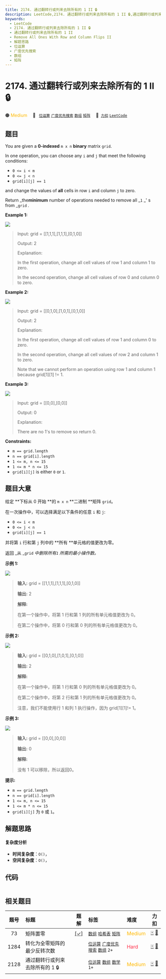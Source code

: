 ```yaml
---
title: 2174. 通过翻转行或列来去除所有的 1 II 🔒
description: LeetCode,2174. 通过翻转行或列来去除所有的 1 II 🔒,通过翻转行或列来去除所有的 1 II,Remove All Ones With Row and Column Flips II,解题思路,位运算,广度优先搜索,数组,矩阵
keywords:
  - LeetCode
  - 2174. 通过翻转行或列来去除所有的 1 II 🔒
  - 通过翻转行或列来去除所有的 1 II
  - Remove All Ones With Row and Column Flips II
  - 解题思路
  - 位运算
  - 广度优先搜索
  - 数组
  - 矩阵
---
```


# 2174. 通过翻转行或列来去除所有的 1 II 🔒

🟠 <font color=#ffb800>Medium</font>&emsp; 🔖&ensp; [`位运算`](/tag/bit-manipulation.md) [`广度优先搜索`](/tag/breadth-first-search.md) [`数组`](/tag/array.md) [`矩阵`](/tag/matrix.md)&emsp; 🔗&ensp;[`力扣`](https://leetcode.cn/problems/remove-all-ones-with-row-and-column-flips-ii) [`LeetCode`](https://leetcode.com/problems/remove-all-ones-with-row-and-column-flips-ii)

## 题目

You are given a **0-indexed** `m x n` **binary** matrix `grid`.

In one operation, you can choose any `i` and `j` that meet the following
conditions:

  * `0 <= i < m`
  * `0 <= j < n`
  * `grid[i][j] == 1`

and change the values of **all** cells in row `i` and column `j` to zero.

Return _the**minimum** number of operations needed to remove all _`1` _' s
from _`grid` _._



**Example 1:**

![](https://fastly.jsdelivr.net/gh/doocs/leetcode@main/solution/2100-2199/2174.Remove%20All%20Ones%20With%20Row%20and%20Column%20Flips%20II/images/image-20220213162716-1.png)

> Input: grid = [[1,1,1],[1,1,1],[0,1,0]]
> 
> Output: 2
> 
> Explanation:
> 
> In the first operation, change all cell values of row 1 and column 1 to zero.
> 
> In the second operation, change all cell values of row 0 and column 0 to zero.

**Example 2:**

![](https://fastly.jsdelivr.net/gh/doocs/leetcode@main/solution/2100-2199/2174.Remove%20All%20Ones%20With%20Row%20and%20Column%20Flips%20II/images/image-20220213162737-2.png)

> Input: grid = [[0,1,0],[1,0,1],[0,1,0]]
> 
> Output: 2
> 
> Explanation:
> 
> In the first operation, change all cell values of row 1 and column 0 to zero.
> 
> In the second operation, change all cell values of row 2 and column 1 to zero.
> 
> Note that we cannot perform an operation using row 1 and column 1 because grid[1][1] != 1.

**Example 3:**

![](https://fastly.jsdelivr.net/gh/doocs/leetcode@main/solution/2100-2199/2174.Remove%20All%20Ones%20With%20Row%20and%20Column%20Flips%20II/images/image-20220213162752-3.png)

> Input: grid = [[0,0],[0,0]]
> 
> Output: 0
> 
> Explanation:
> 
> There are no 1's to remove so return 0.

**Constraints:**

  * `m == grid.length`
  * `n == grid[i].length`
  * `1 <= m, n <= 15`
  * `1 <= m * n <= 15`
  * `grid[i][j]` is either `0` or `1`.


## 题目大意

给定 **下标从 0 开始  **的 `m x n` **二进制  **矩阵 `grid`。

在一次操作中，可以选择满足以下条件的任意 `i` 和 `j`:

  * `0 <= i < m`
  * `0 <= j < n`
  * `grid[i][j] == 1`

并将第 `i` 行和第 `j` 列中的 **所有  **单元格的值更改为零。

返回 _从  _`grid` _中删除所有`1` 所需的最小操作数。_



**示例 1:**

![](https://fastly.jsdelivr.net/gh/doocs/leetcode@main/solution/2100-2199/2174.Remove%20All%20Ones%20With%20Row%20and%20Column%20Flips%20II/images/image-20220213162716-1.png)

> 
> 
> 
> 
> 
> **输入:** grid = [[1,1,1],[1,1,1],[0,1,0]]
> 
> **输出:** 2
> 
> **解释:**
> 
> 在第一个操作中，将第 1 行和第 1 列的所有单元格值更改为 0。
> 
> 在第二个操作中，将第 0 行和第 0 列的所有单元格值更改为 0。
> 
> 

**示例 2:**

![](https://fastly.jsdelivr.net/gh/doocs/leetcode@main/solution/2100-2199/2174.Remove%20All%20Ones%20With%20Row%20and%20Column%20Flips%20II/images/image-20220213162737-2.png)

> 
> 
> 
> 
> 
> **输入:** grid = [[0,1,0],[1,0,1],[0,1,0]]
> 
> **输出:** 2
> 
> **解释:**
> 
> 在第一个操作中，将第 1 行和第 0 列的所有单元格值更改为 0。
> 
> 在第二个操作中，将第 2 行和第 1 列的所有单元格值更改为 0。
> 
> 注意，我们不能使用行 1 和列 1 执行操作，因为 grid[1][1]!= 1。
> 
> 

**示例 3:**

![](https://fastly.jsdelivr.net/gh/doocs/leetcode@main/solution/2100-2199/2174.Remove%20All%20Ones%20With%20Row%20and%20Column%20Flips%20II/images/image-20220213162752-3.png)

> 
> 
> 
> 
> 
> **输入:** grid = [[0,0],[0,0]]
> 
> **输出:** 0
> 
> **解释:**
> 
> 没有 1 可以移除，所以返回0。



**提示:**

  * `m == grid.length`
  * `n == grid[i].length`
  * `1 <= m, n <= 15`
  * `1 <= m * n <= 15`
  * `grid[i][j]` 为 `0` 或 `1`。


## 解题思路

#### 复杂度分析

- **时间复杂度**：`O()`，
- **空间复杂度**：`O()`，

## 代码

```javascript

```

## 相关题目

<!-- prettier-ignore -->
| 题号 | 标题 | 题解 | 标签 | 难度 | 力扣 |
| :------: | :------ | :------: | :------ | :------ | :------: |
| 73 | 矩阵置零 | [[✓]](/problem/0073.md) |  [`数组`](/tag/array.md) [`哈希表`](/tag/hash-table.md) [`矩阵`](/tag/matrix.md) | <font color=#ffb800>Medium</font> | [🀄️](https://leetcode.cn/problems/set-matrix-zeroes) [🔗](https://leetcode.com/problems/set-matrix-zeroes) |
| 1284 | 转化为全零矩阵的最少反转次数 |  |  [`位运算`](/tag/bit-manipulation.md) [`广度优先搜索`](/tag/breadth-first-search.md) [`数组`](/tag/array.md) `2+` | <font color=#ff334b>Hard</font> | [🀄️](https://leetcode.cn/problems/minimum-number-of-flips-to-convert-binary-matrix-to-zero-matrix) [🔗](https://leetcode.com/problems/minimum-number-of-flips-to-convert-binary-matrix-to-zero-matrix) |
| 2128 | 通过翻转行或列来去除所有的 1 🔒 |  |  [`位运算`](/tag/bit-manipulation.md) [`数组`](/tag/array.md) [`数学`](/tag/math.md) `1+` | <font color=#ffb800>Medium</font> | [🀄️](https://leetcode.cn/problems/remove-all-ones-with-row-and-column-flips) [🔗](https://leetcode.com/problems/remove-all-ones-with-row-and-column-flips) |